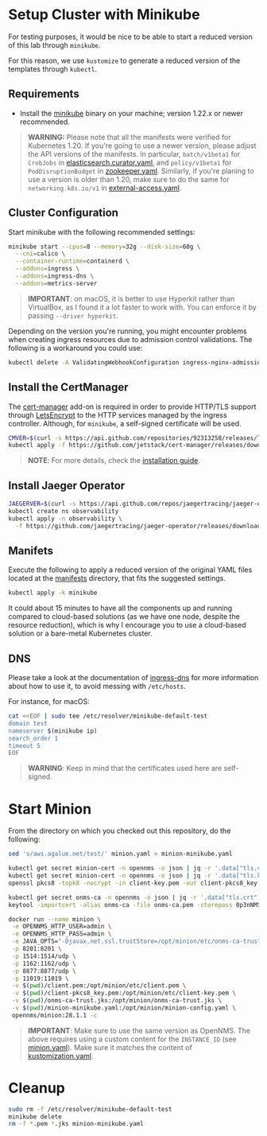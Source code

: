# Setup Cluster with Minikube

For testing purposes, it would be nice to be able to start a reduced version of this lab through `minikube`.

For this reason, we use `kustomize` to generate a reduced version of the templates through `kubectl`.

## Requirements

* Install the [minikube](https://kubernetes.io/docs/tasks/tools/install-minikube/) binary on your machine; version 1.22.x or newer recommended.

> **WARNING:** Please note that all the manifests were verified for Kubernetes 1.20. If you're going to use a newer version, please adjust the API versions of the manifests. In particular, `batch/v1beta1` for `CrobJobs` in [elasticsearch.curator.yaml](manifests/elasticsearch.curator.yaml), and `policy/v1beta1` for `PodDisruptionBudget` in [zookeeper.yaml](manifests/zookeeper.yaml). Similarly, if you're planing to use a version is older than 1.20, make sure to do the same for `networking.k8s.io/v1` in [external-access.yaml](manifests/external-access.yaml).

## Cluster Configuration

Start minikube with the following recommended settings:

```bash
minikube start --cpus=8 --memory=32g --disk-size=60g \
  --cni=calico \
  --container-runtime=containerd \
  --addons=ingress \
  --addons=ingress-dns \
  --addons=metrics-server
```

> **IMPORTANT**: on macOS, it is better to use Hyperkit rather than VirtualBox, as I found it a lot faster to work with. You can enforce it by passing `--driver hyperkit`.

Depending on the version you're running, you might encounter problems when creating ingress resources due to admission control validations. The following is a workaround you could use:

```bash
kubectl delete -A ValidatingWebhookConfiguration ingress-nginx-admission
```

## Install the CertManager

The [cert-manager](https://cert-manager.readthedocs.io/en/latest/) add-on is required in order to provide HTTP/TLS support through [LetsEncrypt](https://letsencrypt.org) to the HTTP services managed by the ingress controller. Although, for `minikube`, a self-signed certificate will be used.

```bash
CMVER=$(curl -s https://api.github.com/repositories/92313258/releases/latest | grep tag_name | cut -d '"' -f 4)
kubectl apply -f https://github.com/jetstack/cert-manager/releases/download/$CMVER/cert-manager.yaml
```

> **NOTE**: For more details, check the [installation guide](http://docs.cert-manager.io/en/latest/getting-started/install.html).

## Install Jaeger Operator

```bash
JAEGERVER=$(curl -s https://api.github.com/repos/jaegertracing/jaeger-operator/releases/latest | grep tag_name | cut -d '"' -f 4)
kubectl create ns observability
kubectl apply -n observability \
  -f https://github.com/jaegertracing/jaeger-operator/releases/download/$JAEGERVER/jaeger-operator.yaml
```

## Manifets

Execute the following to apply a reduced version of the original YAML files located at the [manifests](manifests) directory, that fits the suggested settings.

```bash
kubectl apply -k minikube
```

It could about 15 minutes to have all the components up and running compared to cloud-based solutions (as we have one node, despite the resource reduction), which is why I encourage you to use a cloud-based solution or a bare-metal Kubernetes cluster.

## DNS

Please take a look at the documentation of [ingress-dns](https://github.com/kubernetes/minikube/tree/master/deploy/addons/ingress-dns) for more information about how to use it, to avoid messing with `/etc/hosts`.

For instance, for macOS:

```bash
cat <<EOF | sudo tee /etc/resolver/minikube-default-test
domain test
nameserver $(minikube ip)
search_order 1
timeout 5
EOF
```

> **WARNING**: Keep in mind that the certificates used here are self-signed.

# Start Minion

From the directory on which you checked out this repository, do the following:

```bash
sed 's/aws.agalue.net/test/' minion.yaml > minion-minikube.yaml

kubectl get secret minion-cert -n opennms -o json | jq -r '.data["tls.crt"]' | base64 --decode > client.pem
kubectl get secret minion-cert -n opennms -o json | jq -r '.data["tls.key"]' | base64 --decode > client-key.pem
openssl pkcs8 -topk8 -nocrypt -in client-key.pem -out client-pkcs8_key.pem

kubectl get secret onms-ca -n opennms -o json | jq -r '.data["tls.crt"]' | base64 --decode > onms-ca.pem
keytool -importcert -alias onms-ca -file onms-ca.pem -storepass 0p3nNM5 -keystore onms-ca-trust.jks -noprompt

docker run --name minion \
 -e OPENNMS_HTTP_USER=admin \
 -e OPENNMS_HTTP_PASS=admin \
 -e JAVA_OPTS="-Djavax.net.ssl.trustStore=/opt/minion/etc/onms-ca-trust.jks -Djavax.net.ssl.trustStorePassword=0p3nNM5" \
 -p 8201:8201 \
 -p 1514:1514/udp \
 -p 1162:1162/udp \
 -p 8877:8877/udp \
 -p 11019:11019 \
 -v $(pwd)/client.pem:/opt/minion/etc/client.pem \
 -v $(pwd)/client-pkcs8_key.pem:/opt/minion/etc/client-key.pem \
 -v $(pwd)/onms-ca-trust.jks:/opt/minion/onms-ca-trust.jks \
 -v $(pwd)/minion-minikube.yaml:/opt/minion/minion-config.yaml \
 opennms/minion:28.1.1 -c
```

> **IMPORTANT**: Make sure to use the same version as OpenNMS. The above requires using a custom content for the `INSTANCE_ID` (see [minion.yaml](minion.yaml)). Make sure it matches the content of [kustomization.yaml](manifests/kustomization.yaml).

# Cleanup

```bash
sudo rm -f /etc/resolver/minikube-default-test
minikube delete
rm -f *.pem *.jks minion-minikube.yaml
```
